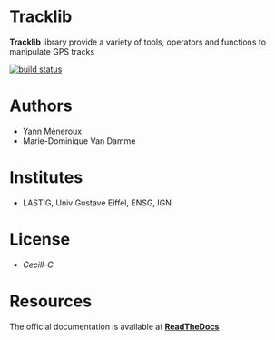 
# Tracklib
**Tracklib** library provide a variety of tools, operators and functions to manipulate GPS tracks

[![build status](https://travis-ci.org/umrlastig/tracklib.svg?branch=main)](https://travis-ci.com/github/umrlastig/tracklib)


# Authors
- Yann Méneroux
- Marie-Dominique Van Damme


# Institutes
- LASTIG, Univ Gustave Eiffel, ENSG, IGN


# License
- *Cecill-C*


# Resources

The official documentation is available at **[ReadTheDocs](https://tracklib.readthedocs.io)**







